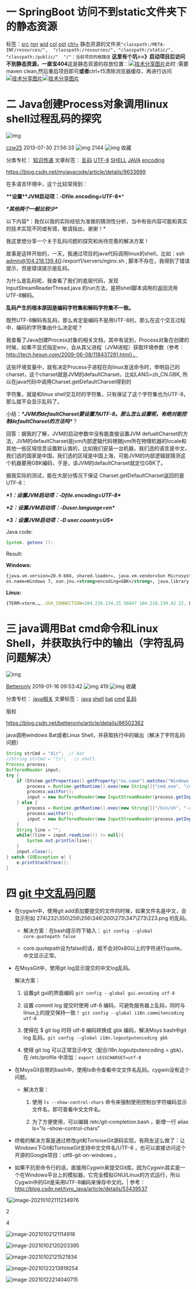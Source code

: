 # 一 SpringBoot 访问不到static文件夹下的静态资源

标签：[src](http://www.bubuko.com/so/1/src)  [ron](http://www.bubuko.com/so/1/ron)  [wid](http://www.bubuko.com/so/1/wid)  [col](http://www.bubuko.com/so/1/col)  [oot](http://www.bubuko.com/so/1/oot)  [ctrl+](http://www.bubuko.com/so/1/ctrl_1_)  静态资源的文件夹`"classpath:/META-INF/resources/",  "classpath:/resources/", "classpath:/static/",  "classpath:/public/"  "/"：当前项目的根路径` **这里有个坑==》启动项目后访问不到静态资源，一直宝404**这是静态资源的存放位置：[![技术分享图片](http://image1.bubuko.com/info/202006/20200617223731674441.png)](https://img2020.cnblogs.com/blog/1365514/202006/1365514-20200617213321250-679224877.png)此时 :需要 maven clean,然后重启项目即可**或者**ctrl+f5清除浏览器缓存，再进行访问[![技术分享图片](http://image1.bubuko.com/info/202006/20200617223731803339.png)](https://img2020.cnblogs.com/blog/1365514/202006/1365514-20200617213322358-1651062657.png)[![技术分享图片](http://image1.bubuko.com/info/202006/20200617223731957626.png)](https://img2020.cnblogs.com/blog/1365514/202006/1365514-20200617213323899-559356703.png)



# 二 Java创建Process对象调用linux shell过程乱码的探究

![img](https://csdnimg.cn/release/blogv2/dist/pc/img/original.png)

[czw25](https://blog.csdn.net/czw25) 2013-07-30 21:56:33 ![img](https://csdnimg.cn/release/blogv2/dist/pc/img/articleReadEyes.png) 2144 ![img](https://csdnimg.cn/release/blogv2/dist/pc/img/tobarCollect.png) 收藏

分类专栏： [知识传递](https://blog.csdn.net/czw25/category_1458275.html) 文章标签： [乱码](https://so.csdn.net/so/search/s.do?q=乱码&t=blog&o=vip&s=&l=&f=&viparticle=) [UTF-8](https://so.csdn.net/so/search/s.do?q=UTF-8&t=blog&o=vip&s=&l=&f=&viparticle=) [SHELL](https://www.csdn.net/tags/OtTacg3sMzk5Mi1ibG9n.html) [JAVA](https://www.csdn.net/tags/NtTaIg5sMzYyLWJsb2cO0O0O.html) [encoding](https://www.csdn.net/tags/MtjaEg3sNzMxNjItYmxvZwO0O0OO0O0O.html)

https://blog.csdn.net/myjavacode/article/details/9633699

在多语言环境中，这个比较常用到：

***\**\*设置\*\*JVM启动项：-Dfile.encoding=UTF-8\****

***\*其他两个一般比较少\****

 



 以下内容*：我仅以我的实际经验为准做的猜测性分析，当中有些内容可能和真实的技术实现不同或有错，敬请指出，谢谢！*

我这里想分享一个关于乱码问题的探究和尚待完善的解决方案！ 

故事是这样开始的，一天，我通过项目的java代码调用linux的shell，比如：ssh admin@104.218.139.40:/export1/servers/nginx.sh , 脚本不存在，我得到了错误提示，但是错误提示是乱码。

为什么是乱码呢，我查看了我们的底层代码，发现 InputStreamReaderThread.java 的run方法，是把shell脚本调用的返回流用UTF-8解码。

 

**乱码产生的根本原因是编码字符集和解码字符集不一致。**

 

既然UTF-8解码有乱码，那么肯定是编码不是用UTF-8的，那么在这个交互过程中，编码的字符集由什么决定呢？

我查看了Java创建Process对象的相关文档，其中有说到，Process对象在创建的时候，如果不显式指定env，会从其父进程（JVM进程）获取环境参数（参考：http://tech.hexun.com/2009-06-08/118437291.html），

这些环境变量中，就有决定Process子进程在向linux发送命令时，申明自己的charset，这个charset就是JVM的defaultCharset，比如LANG=zh_CN.GBK, 所以在java代码中调用Charset.getDefaultCharset得到的

字符集，就是和linux shell交互时的字符集，只有保证了这个字符集也为UTF-8，那么就不会显示乱码了。

 

小结：***\*JVM的defaultCharset要设置为UTF-8。那么怎么设置呢，有绝对能控制defaultCharset的方法吗\****？

 

回答：据我的了解，JVM的启动参数中没有能直接设置JVM defualtCharset的方法，JVM的defaultCharset是jvm内部逻辑代码根据jvm所在物理机器的locale和其他一些区域信息设置默认值的，比如我们安装一台机器，我们选的语言是中文，我们选的国家是中国，我们选的区域是中国上海，可能JVM的内部逻辑就猜测这个机器要用GBK编码，于是，该JVM的defaultCharset就定位GBK了。

 

据我实际的测试，能在大部分情况下保证 Charset.getDefaultCharset返回的是UTF-8：

***\*1：设置JVM启动项：-Dfile.encoding=UTF-8\****

***\*2：设置JVM启动项：-Duser.language=en\****

***\*3：设置JVM启动项：-D user.country=US\****

 

 

Java code:



```java
System. getenv ():
```





Result:

**Windows:**



```xml
{java.vm.version=20.9-b04, shared.loader=, java.vm.vendor=Sun Microsystems Inc., user.<strong>country=CN</strong>, sun.os.patch.level=Service Pack 1, java.vm.specification.name=Java Virtual Machine Specification,
os.name=Windows 7, sun.jnu.<strong>encoding=GBK</strong>, java.library.path=C:\Program Files\Java\jdk1.6.0_34\bin;C:\Windows\Sun\Java\bin;C:\Windows\system32;C:\Windows; user.timezone=Asia/Shanghai, , java.home=C:\Program Files\Java\jdk1.6.0_34\jre, sun.arch.data.model=32, user.language=zh, java.specification.vendor=Sun Microsystems Inc., awt.toolkit=sun.awt.windows.WToolkit, java.vm.info=mixed mode, java.version=1.6.0_34, file.<strong>encoding= GBK</strong> }
```







**Linux:**



```javascript
{TERM=xterm,…..SSH_CONNECTION=104.218.134.25 56047 104.218.139.42 22, LD_LIBRARY_PATH=/java/jdk1.6.0_26/jre/lib/i386/server:/java/jdk1.6.0_26/jre/lib/i386:/java/jdk1.6.0_26/jre/../lib/i386, SHELL=/bin/bash…JRE_HOME=/java/jdk1.6.0_26/jre, USER=admin, CATALINA_HOME=/export/servers/tomcat6.0.33, HOME=/home/admin, JAVA_BIN=/export/servers/jdk1.6.0_25/bin, LESSOPEN=|/usr/bin/lesspipe.sh %s, LS_COLORS=no=00:fi=00:di=00;34:ln=00;36:pi=40;33:so=00;35:bd=40;33;01:cd=40;33;01:or=01;05;37;41:mi=01;05;37;41:ex=00;32:*.cmd=00;32:*.exe=00;32:*.com=00;32:*.btm=00;32:*.bat=00;32:*.sh=00;32:*.csh=00;32:*.tar=00;31:*.tgz=00;31:*.arj=00;31:*.taz=00;31:*.lzh=00;31:*.zip=00;31:*.z=00;31:*.Z=00;31:*.gz=00;31:*.bz2=00;31:*.bz=00;31:*.tz=00;31:*.rpm=00;31:*.cpio=00;31:*.jpg=00;35:*.gif=00;35:*.bmp=00;35:*.xbm=00;35:*.xpm=00;35:*.png=00;35:*.tif=00;35:, LANG=<strong>zh_CN.UTF-8</strong>, SSH_ASKPASS=/usr/libexec/openssh/gnome-ssh-askpass}
```



# 三 java调用Bat cmd命令和Linux Shell，并获取执行中的输出（字符乱码问题解决）

![img](https://csdnimg.cn/release/blogv2/dist/pc/img/original.png)

[Betteronly](https://blog.csdn.net/betteronly) 2019-01-16 09:53:42 ![img](https://csdnimg.cn/release/blogv2/dist/pc/img/articleReadEyes.png) 419 ![img](https://csdnimg.cn/release/blogv2/dist/pc/img/tobarCollect.png) 收藏

分类专栏： [java相关](https://blog.csdn.net/betteronly/category_8615207.html) 文章标签： [java](https://www.csdn.net/tags/NtTaIg5sMzYyLWJsb2cO0O0O.html) [shell](https://www.csdn.net/tags/OtTacg3sMzk5Mi1ibG9n.html) [bat](https://www.csdn.net/tags/MtzaMg1sMDM1MDYtYmxvZwO0O0OO0O0O.html) [cmd](https://www.csdn.net/tags/MtTaEg0sMzk0NzUtYmxvZwO0O0OO0O0O.html) [乱码](https://so.csdn.net/so/search/s.do?q=乱码&t=blog&o=vip&s=&l=&f=&viparticle=)

版权

https://blog.csdn.net/betteronly/article/details/86502362

 java调用windows Bat或者Linux Shell，并获取执行中的输出（解决了字符乱码问题）

```java
String strCmd = "dir";  // bat
//String strCmd = "ls";   // shell 
Process process;
BufferedReader input;
try {
    if (SYstem.getProperties().getProperty("os.name").matches("Windows.*$")){
        process = Runtime.getRuntime().exec(new String[]{"cmd.exe", "/c", strCmd}); //bat
        process.waitFor();
        input = new BufferedReader(new InputStreamReader(process.getInputStream(), Charset.forName("GBK")));
    } else {
        process = Runtime.getRuntime().exec(new String[]{"/bin/sh", "-c", strCmd}); //shell
        process.waitFor();
        input = new BufferedReader(new InputStreamReader(process.getInputStream(), Charset.forName("UTF-8")));
    }
    String line = "";
    while((line = input.readLine()) != null){
        System.out.println(line);
    }
    input.close();
} catch (IOException e) {
    e.printStackTrace();
}
```

# 四 [git 中文乱码问题](https://www.cnblogs.com/lhdre/p/8493507.html)

- 在cygwin中，使用git add添加要提交的文件的时候，如果文件名是中文，会显示形如 274\232\350\256\256\346\200\273\347\273\223.png 的乱码。 

  - 解决方案：在bash提示符下输入： `git config --global core.quotepath false`

  - core.quotepath设为false的话，就不会对0x80以上的字符进行quote。中文显示正常。 

    

- 在MsysGit中，使用git log显示提交的中文log乱码。 

  解决方案： 

  1. 设置git gui的界面编码 `git config --global gui.encoding utf-8`

  2. 设置 commit log 提交时使用 utf-8 编码，可避免服务器上乱码，同时与linux上的提交保持一致！ `git config --global i18n.commitencoding utf-8`

  3. 使得在 $ git log 时将 utf-8 编码转换成 gbk 编码，解决Msys bash中git log 乱码。`git config --global i18n.logoutputencoding gbk`

  4. 使得 git log 可以正常显示中文（配合i18n.logoutputencoding = gbk)，在 /etc/profile 中添加：`export LESSCHARSET=utf-8` 

     

- 在MsysGit自带的bash中，使用ls命令查看中文文件名乱码。cygwin没有这个问题。 

  - 解决方案： 

    1. 使用 `ls --show-control-chars` 命令来强制使用控制台字符编码显示文件名，即可查看中文文件名。

    2. 为了方便使用，可以编辑 /etc/git-completion.bash ，新增一行 alias ls=”ls –show-control-chars” 

       

- 终极的解决方案是通过修改git和TortoiseGit源码实现，有网友这么做了：让Windows下Git和TortoiseGit支持中文文件名/UTF-8 ，也可以直接访问这个开源的Google项目：utf8-git-on-windows 。 

  

- 如果不抗拒命令行的话，直接用Cygwin来提交Git库。因为Cygwin其实是一个在Windows平台上的模拟器，它完全模拟GNU/Linux的方式运行，所以Cygwin中的Git是采用UTF-8编码来保存中文的。|
  参考：http://blog.csdn.net/tyro_java/article/details/53439537





1![image-20210102111234976](https://github.com/kalao/Images/blob/master/坑.md/20210102111234976.png)

2

4

![image-20210102121114918](https://github.com/kalao/Images/blob/master/坑.md/20210102121114918.png)

![image-20210102120203395](https://github.com/kalao/Images/blob/master/坑.md/20210102120203395.png)



![image-20210102121521934](https://github.com/kalao/Images/blob/master/坑.md/20210102121521934.png)









![image-20210122213919254](/home/kalao/.config/Typora/typora-user-images/image-20210122213919254.png)

![image-20210122214040715](/home/kalao/.config/Typora/typora-user-images/image-20210122214040715.png)